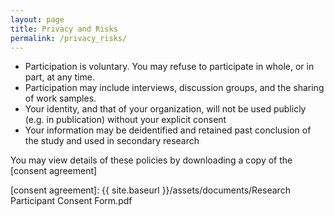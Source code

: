 ```yaml
---
layout: page
title: Privacy and Risks
permalink: /privacy_risks/
---
```


- Participation is voluntary. You may refuse to participate in whole, or in part, at any time.
- Participation may include interviews, discussion groups, and the sharing of work samples.
- Your identity, and that of your organization, will not be used publicly (e.g. in publication) without your explicit consent
- Your information may be deidentified and retained past conclusion of the study and used in secondary research

You may view details of these policies by downloading a copy of the [consent agreement]

[consent agreement]: {{ site.baseurl }}/assets/documents/Research Participant Consent Form.pdf
